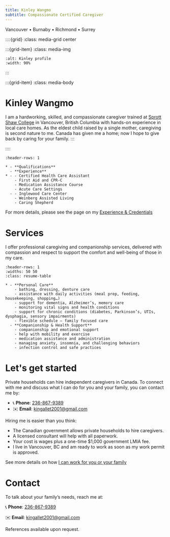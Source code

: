 ```yaml
---
title: Kinley Wangmo
subtitle: Compassionate Certified Caregiver
---
```


Vancouver • Burnaby • Richmond • Surrey

<!-- [**About me**](#Kinley-Wangmo) • [**Services**](#Services) • [**Hiring me**](#Let's-get-started) • [**Contact**](#Contact) -->

::::{grid}
:class: media-grid center

:::{grid-item}
:class: media-img

```{image} ./media/Kinley-profile.jpeg
:alt: Kinley profile
:width: 90%
```
:::

:::{grid-item}
:class: media-body
# Kinley Wangmo


I am a hardworking, skilled, and compassionate caregiver trained at [Sprott Shaw College](https://sprottshaw.com/nursing-healthcare/health-care-assistant-program/) in Vancouver, British Columbia with hands-on experience in local care homes. As the eldest child raised by a single mother, caregiving is second nature to me. Canada has given me a home; now I hope to give back by caring for your family.
:::

::::

```{list-table}
:header-rows: 1

* - **Qualifications**
  - **Experience**
* - - Certified Health Care Assistant
    - First Aid and CPR-C
    - Medication Assistance Course
    - Acute Care Settings
  - - Inglewood Care Center
    - Weinberg Assisted Living
    - Caring Shepherd
```

For more details, please see the page on my [Experience & Credentials](experience-credentials)

# Services
I offer professional caregiving and companionship services, delivered with compassion and respect to support the comfort and well-being of those in my care.


```{list-table}
:header-rows: 1
:widths: 50 50
:class: resume-table

* - **Personal Care**
    - bathing, dressing, denture care
    - assistance with daily activities (meal prep, feeding, housekeeping, shopping…)
    - support for dementia, Alzheimer’s, memory care
    - monitoring vital signs and health conditions
    - support for chronic conditions (diabetes, Parkinson’s, UTIs, dysphagia, sensory impairments)
    - flexible schedule – family focused care
  - **Companionship & Health Support**
    - companionship and emotional support
    - help with mobility and exercise
    - medication assistance and administration
    - managing anxiety, insomnia, and challenging behaviors
    - infection control and safe practices
```


# Let's get started

Private households can hire independent caregivers in Canada. To connect with me and discuss what I can do for you and your family, you can contact me by:
- 📞 **Phone**: [236-867-9389](tel:+12368679389)
- ✉️ **Email**: [kingallet2001@gmail.com](mailto:kingallet2001@gmail.com)

Hiring me is easier than you think:
- The Canadian government allows private households to hire caregivers.
- A licensed consultant will help with all paperwork.
- Your cost is wages plus a one-time $1,000 government LMIA
fee.
- I live in Vancouver, BC and am ready to work as soon as my work permit is
approved.

See more details on how [I can work for you or your family](./let-me-care-for-you)

# Contact

To talk about your family’s needs, reach me at:

📞 **Phone**:  [236-867-9389](tel:+12368679389)

✉️ **Email**:  [kingallet2001@gmail.com](mailto:kingallet2001@gmail.com)

<!-- In-depth information about my background and qualifications and the LMIA
procedure: httpskinleyw.ca -->

References available upon request.
<!--


### My Training & Credentials

I completed the Health Care Assistant Program at Sprott Shaw College,
Vancouver, where I trained in both classroom and clinical settings.

Certifications:

-   Certified Health Care Assistant (BC Care Registry)

-   First Aid & CPR-C with AED

-   Food Safe Level 1

-   WHMIS

-   Crisis Prevention (CPI)

-   Medication Assistance Course

-   Care in Acute Care Setting

-   Respirator Fit Test

Clinical Experience:

-   Inglewood Care Centre -- Multi-level and complex care (personal
    care, lifts, feeding, emotional support)

-   Weinberg Assisted Living -- Assisted living and home support (ADLs,
    companionship, meal service, respecting privacy and dignity)

-   Caring Shepherd -- Currently working as a Health Care Assistant as
    part of my internship, providing in-home and care centre support.
    This gave me 6 months of hands-on Canadian experience, including
    personal care, mobility assistance, medication reminders, and
    collaboration with families and nurses.

Work Experience:

-   Caring Shepherd (Vancouver, BC) -- Currently working as a Health
    Care Assistant as part of my internship. Provides in-home and care
    centre support, including personal care, mobility assistance,
    medication reminders, and collaboration with families and nurses.

-   Independent Airbnb Cleaner (Vancouver, BC) -- Provides Airbnb
    cleaning, move-out cleaning, office cleaning, and general
    residential cleaning. Developed strong time management, attention to
    detail, and reliability while balancing work and study.

-   Personal Support Worker (Bhutan) -- Assisted with meals, medication
    reminders, personal care, and companionship, developing
    multitasking, empathy, and communication skills.

### What I Offer

![A list of health care AI-generated content may be
incorrect.](./media/image8.png){width="5.277777777777778in"
height="7.079502405949256in"}

### What I'm Looking For

I am seeking an employer who can provide an LMIA (Labour Market Impact
Assessment) so I can continue working legally in Canada. While the
LMIA/work permit is being processed, I am ready to start immediately as
a volunteer.

Here's what it means for you:

-   You can legally hire me as your caregiver.

-   I can handle paperwork with the help of my immigration
    consultant:       

    -   Mr. Justin Shim

    -   Email: Justin.shim@cannestimm.com

    -   Phone: 604-662-3266 / 236-521-5105

    -   Company: CanNest Immigration Consulting

    -   Address: 1308-1030 West Georgia St, Vancouver, BC, V6E2Y3

-   Your main cost is my wages plus the one-time government LMIA fee of
    \$1,000.

My Commitment and Closing Statement

If you provide me with an LMIA and hire me to care for your loved one, I
will ensure they receive the happiest, highest-quality care. I am
hardworking, dependable, and maintain a positive attitude. Caring for
the elderly makes me feel connected to my own mother and grandparents,
and it gives me deep satisfaction and purpose.

I will make sure you never regret hiring or helping me. I value loyalty,
gratitude, and trust, and I will bring those qualities into the care of
your loved one every single day.

I truly hope to meet you soon. While you help me fulfill my biggest
dream of building a future for my family, I will ensure your loved one
spends their days receiving the happiest, highest-quality care.
Together, we can create a relationship built on trust, compassion, and
respect --- and both of us will find what we are looking for.

-->
